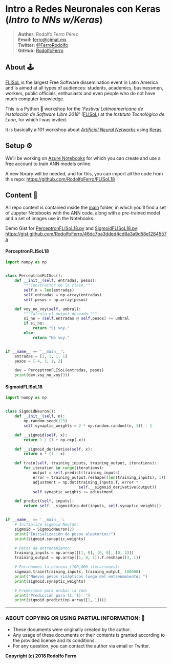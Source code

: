 # Intro a Redes Neuronales con Keras (*Intro to NNs w/Keras*)

> **Author:** Rodolfo Ferro Pérez <br/>
> **Email:** [ferro@cimat.mx](mailto:ferro@cimat.mx) <br/>
> **Twitter:** [@FerroRodolfo](http://twitter.com/FerroRodolfo) <br/>
> **GitHub:** [RodolfoFerro](https://github.com/RodolfoFerro) <br/>

## About 🕹

[FLISoL](https://flisol.info/FLISOL2018/Mexico/Leon) is the largest Free Software dissemination event in Latin America and is aimed at all types of audiences: students, academics, businessmen, workers, public officials, enthusiasts and even people who do not have much computer knowledge.

This is a Python 🐍 workshop for the *'Festival Latinoamericano de Instalación de Software Libre 2018'* ([FLISoL](https://flisol.info/FLISOL2018/Mexico/Leon)) at the *Instituto Tecnológico de León*, for which I was invited.

It is basically a 101 workshop about [*Artificial Neural Networks*](https://en.wikipedia.org/wiki/Artificial_neural_network) using [Keras](https://keras.io/).


## Setup ⚙️

We'll be working on [Azure Notebooks](https://notebooks.azure.com/) for which you can create and use a free account to train ANN models online.

A new library will be needed, and for this, you can import all the code from this repo: https://github.com/RodolfoFerro/FLISoL18


## Content 👾

All repo content is contained inside the [main](https://github.com/RodolfoFerro/FLISoL18/tree/master/main) folder, in which you'll find a set of Jupyter Notebooks with the ANN code, along with a pre-trained model and a set of images use in the Notebooks.

Demo Gist for [PerceptronFLISoL18.py](https://github.com/RodolfoFerro/FLISoL18/blob/master/PerceptronFLISoL18.py) and [SigmoidFLISoL18.py](https://github.com/RodolfoFerro/FLISoL18/blob/master/SigmoidFLISoL18.py): https://gist.github.com/RodolfoFerro/46dc7ba3dded4cd6a3a9d58e1284557a


#### PerceptronFLISoL18
```python
import numpy as np


class PerceptronFLISoL():
    def __init__(self, entradas, pesos):
        """Constructor de la clase."""
        self.n = len(entradas)
        self.entradas = np.array(entradas)
        self.pesos = np.array(pesos)

    def voy_no_voy(self, umbral):
        """Calcula el output deseado."""
        si_no = (self.entradas @ self.pesos) >= umbral
        if si_no:
            return "Sí voy."
        else:
            return "No voy."


if __name__ == '__main__':
    entradas = [1, 1, 1, 1]
    pesos = [-4, 3, 1, 2]

    dev = PerceptronFLISoL(entradas, pesos)
    print(dev.voy_no_voy(3))
```

#### SigmoidFLISoL18
```python
import numpy as np


class SigmoidNeuron():
    def __init__(self, n):
        np.random.seed(123)
        self.synaptic_weights = 2 * np.random.random((n, 1)) - 1

    def __sigmoid(self, x):
        return 1 / (1 + np.exp(-x))

    def __sigmoid_derivative(self, x):
        return x * (1 - x)

    def train(self, training_inputs, training_output, iterations):
        for iteration in range(iterations):
            output = self.predict(training_inputs)
            error = training_output.reshape((len(training_inputs), 1)) - output
            adjustment = np.dot(training_inputs.T, error *
                                self.__sigmoid_derivative(output))
            self.synaptic_weights += adjustment

    def predict(self, inputs):
        return self.__sigmoid(np.dot(inputs, self.synaptic_weights))


if __name__ == '__main__':
    # Initialize Sigmoid Neuron:
    sigmoid = SigmoidNeuron(2)
    print("Inicialización de pesos aleatorios:")
    print(sigmoid.synaptic_weights)

    # Datos de entrenamiento:
    training_inputs = np.array([[1, 0], [0, 0], [0, 1]])
    training_output = np.array([1, 0, 1]).T.reshape((3, 1))

    # Entrenamos la neurona (100,000 iteraciones):
    sigmoid.train(training_inputs, training_output, 100000)
    print("Nuevos pesos sinápticos luego del entrenamiento: ")
    print(sigmoid.synaptic_weights)

    # Predecimos para probar la red:
    print("Predicción para [1, 1]: ")
    print(sigmoid.predict(np.array([1, 1])))
```

***

### ABOUT COPYING OR USING PARTIAL INFORMATION: 🔐
* These documents were originally created by the author.
* Any usage of these documents or their contents is granted according to the provided license and its conditions.
* For any question, you can contact the author via email or Twitter.

**Copyright (c) 2018 Rodolfo Ferro**

